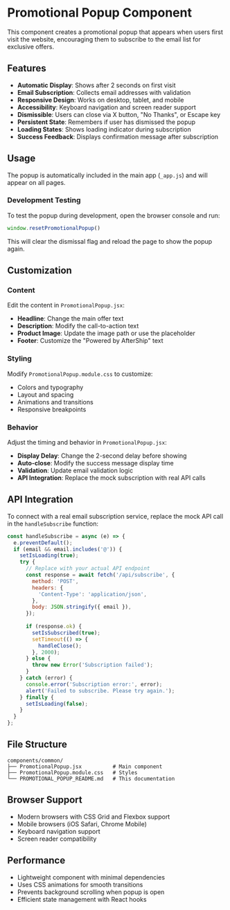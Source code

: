 # Promotional Popup Component

This component creates a promotional popup that appears when users first visit the website, encouraging them to subscribe to the email list for exclusive offers.

## Features

- **Automatic Display**: Shows after 2 seconds on first visit
- **Email Subscription**: Collects email addresses with validation
- **Responsive Design**: Works on desktop, tablet, and mobile
- **Accessibility**: Keyboard navigation and screen reader support
- **Dismissible**: Users can close via X button, "No Thanks", or Escape key
- **Persistent State**: Remembers if user has dismissed the popup
- **Loading States**: Shows loading indicator during subscription
- **Success Feedback**: Displays confirmation message after subscription

## Usage

The popup is automatically included in the main app (`_app.js`) and will appear on all pages.

### Development Testing

To test the popup during development, open the browser console and run:

```javascript
window.resetPromotionalPopup()
```

This will clear the dismissal flag and reload the page to show the popup again.

## Customization

### Content

Edit the content in `PromotionalPopup.jsx`:

- **Headline**: Change the main offer text
- **Description**: Modify the call-to-action text
- **Product Image**: Update the image path or use the placeholder
- **Footer**: Customize the "Powered by AfterShip" text

### Styling

Modify `PromotionalPopup.module.css` to customize:

- Colors and typography
- Layout and spacing
- Animations and transitions
- Responsive breakpoints

### Behavior

Adjust the timing and behavior in `PromotionalPopup.jsx`:

- **Display Delay**: Change the 2-second delay before showing
- **Auto-close**: Modify the success message display time
- **Validation**: Update email validation logic
- **API Integration**: Replace the mock subscription with real API calls

## API Integration

To connect with a real email subscription service, replace the mock API call in the `handleSubscribe` function:

```javascript
const handleSubscribe = async (e) => {
  e.preventDefault();
  if (email && email.includes('@')) {
    setIsLoading(true);
    try {
      // Replace with your actual API endpoint
      const response = await fetch('/api/subscribe', {
        method: 'POST',
        headers: {
          'Content-Type': 'application/json',
        },
        body: JSON.stringify({ email }),
      });
      
      if (response.ok) {
        setIsSubscribed(true);
        setTimeout(() => {
          handleClose();
        }, 2000);
      } else {
        throw new Error('Subscription failed');
      }
    } catch (error) {
      console.error('Subscription error:', error);
      alert('Failed to subscribe. Please try again.');
    } finally {
      setIsLoading(false);
    }
  }
};
```

## File Structure

```
components/common/
├── PromotionalPopup.jsx          # Main component
├── PromotionalPopup.module.css   # Styles
└── PROMOTIONAL_POPUP_README.md   # This documentation
```

## Browser Support

- Modern browsers with CSS Grid and Flexbox support
- Mobile browsers (iOS Safari, Chrome Mobile)
- Keyboard navigation support
- Screen reader compatibility

## Performance

- Lightweight component with minimal dependencies
- Uses CSS animations for smooth transitions
- Prevents background scrolling when popup is open
- Efficient state management with React hooks 